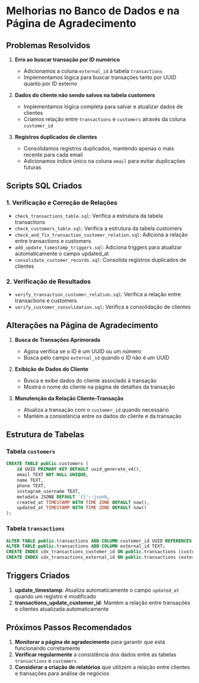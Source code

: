 # Melhorias no Banco de Dados e na Página de Agradecimento

## Problemas Resolvidos

1. **Erro ao buscar transação por ID numérico**
   - Adicionamos a coluna `external_id` à tabela `transactions`
   - Implementamos lógica para buscar transações tanto por UUID quanto por ID externo

2. **Dados do cliente não sendo salvos na tabela customers**
   - Implementamos lógica completa para salvar e atualizar dados de clientes
   - Criamos relação entre `transactions` e `customers` através da coluna `customer_id`

3. **Registros duplicados de clientes**
   - Consolidamos registros duplicados, mantendo apenas o mais recente para cada email
   - Adicionamos índice único na coluna `email` para evitar duplicações futuras

## Scripts SQL Criados

### 1. Verificação e Correção de Relações

- `check_transactions_table.sql`: Verifica a estrutura da tabela transactions
- `check_customers_table.sql`: Verifica a estrutura da tabela customers
- `check_and_fix_transaction_customer_relation.sql`: Adiciona a relação entre transactions e customers
- `add_update_timestamp_triggers.sql`: Adiciona triggers para atualizar automaticamente o campo updated_at
- `consolidate_customer_records.sql`: Consolida registros duplicados de clientes

### 2. Verificação de Resultados

- `verify_transaction_customer_relation.sql`: Verifica a relação entre transactions e customers
- `verify_customer_consolidation.sql`: Verifica a consolidação de clientes

## Alterações na Página de Agradecimento

1. **Busca de Transações Aprimorada**
   - Agora verifica se o ID é um UUID ou um número
   - Busca pelo campo `external_id` quando o ID não é um UUID

2. **Exibição de Dados do Cliente**
   - Busca e exibe dados do cliente associado à transação
   - Mostra o nome do cliente na página de detalhes da transação

3. **Manutenção da Relação Cliente-Transação**
   - Atualiza a transação com o `customer_id` quando necessário
   - Mantém a consistência entre os dados do cliente e da transação

## Estrutura de Tabelas

### Tabela `customers`

```sql
CREATE TABLE public.customers (
    id UUID PRIMARY KEY DEFAULT uuid_generate_v4(),
    email TEXT NOT NULL UNIQUE,
    name TEXT,
    phone TEXT,
    instagram_username TEXT,
    metadata JSONB DEFAULT '{}'::jsonb,
    created_at TIMESTAMP WITH TIME ZONE DEFAULT now(),
    updated_at TIMESTAMP WITH TIME ZONE DEFAULT now()
);
```

### Tabela `transactions`

```sql
ALTER TABLE public.transactions ADD COLUMN customer_id UUID REFERENCES public.customers(id);
ALTER TABLE public.transactions ADD COLUMN external_id TEXT;
CREATE INDEX idx_transactions_customer_id ON public.transactions (customer_id);
CREATE INDEX idx_transactions_external_id ON public.transactions (external_id);
```

## Triggers Criados

1. **update_timestamp**: Atualiza automaticamente o campo `updated_at` quando um registro é modificado
2. **transactions_update_customer_id**: Mantém a relação entre transações e clientes atualizada automaticamente

## Próximos Passos Recomendados

1. **Monitorar a página de agradecimento** para garantir que está funcionando corretamente
2. **Verificar regularmente** a consistência dos dados entre as tabelas `transactions` e `customers`
3. **Considerar a criação de relatórios** que utilizem a relação entre clientes e transações para análise de negócios
